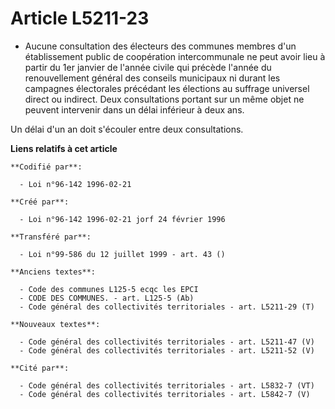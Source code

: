 # Article L5211-23

- Aucune consultation des électeurs des communes membres d'un établissement public de coopération intercommunale ne peut
avoir lieu à partir du 1er janvier de l'année civile qui précède l'année du renouvellement général des conseils municipaux ni
durant les campagnes électorales précédant les élections au suffrage universel direct ou indirect. Deux consultations portant
sur un même objet ne peuvent intervenir dans un délai inférieur à deux ans.

Un délai d'un an doit s'écouler entre deux consultations.

**Liens relatifs à cet article**

	**Codifié par**:

	  - Loi n°96-142 1996-02-21

	**Créé par**:

	  - Loi n°96-142 1996-02-21 jorf 24 février 1996

	**Transféré par**:

	  - Loi n°99-586 du 12 juillet 1999 - art. 43 ()

	**Anciens textes**:

	  - Code des communes L125-5 ecqc les EPCI
	  - CODE DES COMMUNES. - art. L125-5 (Ab)
	  - Code général des collectivités territoriales - art. L5211-29 (T)

	**Nouveaux textes**:

	  - Code général des collectivités territoriales - art. L5211-47 (V)
	  - Code général des collectivités territoriales - art. L5211-52 (V)

	**Cité par**:

	  - Code général des collectivités territoriales - art. L5832-7 (VT)
	  - Code général des collectivités territoriales - art. L5842-7 (V)
